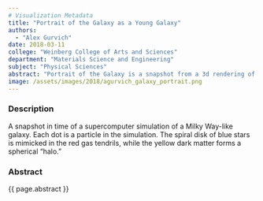```yaml
---
# Visualization Metadata
title: "Portrait of the Galaxy as a Young Galaxy"
authors:
  - "Alex Gurvich"
date: 2018-03-11
college: "Weinberg College of Arts and Sciences"
department: "Materials Science and Engineering"
subject: "Physical Sciences"
abstract: "Portrait of the Galaxy is a snapshot from a 3d rendering of a galaxy that displays the complex structure of the gas component of the simulation. This gas component is difficult to observe in real telescopes but with visualizations and simulations like these we can begin to understand how to probe the invisible part of the universe. This gas reservoir is what will eventually go on to become the visible stars, and by looking at the shadows the gas casts from the starlight of the surrounding galaxy we can understand its structure and composition. This visualization in particular highlights the smoothness of the background stars to the clumpiness of the gas they formed from."
image: /assets/images/2018/agurvich_galaxy_portrait.png
---
```

### Description
A snapshot in time of a supercomputer simulation of a Milky Way-like galaxy. Each dot is a particle in the simulation. The spiral disk of blue stars is mimicked in the red gas tendrils, while the yellow dark matter forms a spherical “halo.”

### Abstract
{{ page.abstract }}
